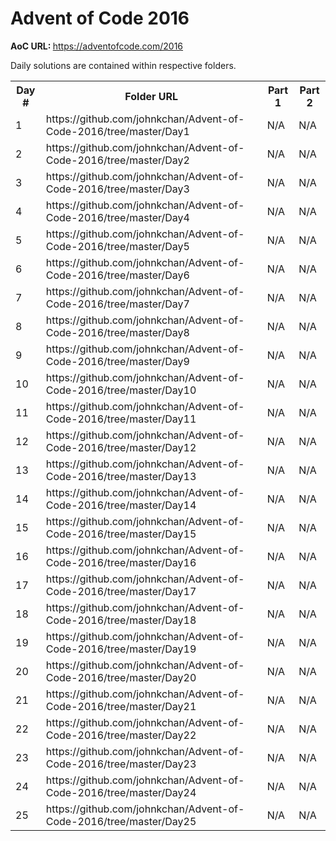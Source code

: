 # Advent of Code 2016

<b>AoC URL: </b> https://adventofcode.com/2016

Daily solutions are contained within respective folders.

<table style="width:100%">
  <tr>
    <th>Day #</th>
    <th>Folder URL</th> 
    <th>Part 1</th>
    <th>Part 2</th>
  </tr>
<tr>
    <td>1</td>
    <td>https://github.com/johnkchan/Advent-of-Code-2016/tree/master/Day1</td> 
    <td>N/A</td>
    <td>N/A</td>
</tr>
<tr>
    <td>2</td>
    <td>https://github.com/johnkchan/Advent-of-Code-2016/tree/master/Day2</td> 
    <td>N/A</td>
    <td>N/A</td>
</tr>
<tr>
    <td>3</td>
    <td>https://github.com/johnkchan/Advent-of-Code-2016/tree/master/Day3</td> 
    <td>N/A</td>
    <td>N/A</td>
</tr>
<tr>
    <td>4</td>
    <td>https://github.com/johnkchan/Advent-of-Code-2016/tree/master/Day4</td> 
    <td>N/A</td>
    <td>N/A</td>
</tr>
<tr>
    <td>5</td>
    <td>https://github.com/johnkchan/Advent-of-Code-2016/tree/master/Day5</td> 
    <td>N/A</td>
    <td>N/A</td>
</tr>
<tr>
    <td>6</td>
    <td>https://github.com/johnkchan/Advent-of-Code-2016/tree/master/Day6</td> 
    <td>N/A</td>
    <td>N/A</td>
</tr>
<tr>
    <td>7</td>
    <td>https://github.com/johnkchan/Advent-of-Code-2016/tree/master/Day7</td> 
    <td>N/A</td>
    <td>N/A</td>
</tr>
<tr>
    <td>8</td>
    <td>https://github.com/johnkchan/Advent-of-Code-2016/tree/master/Day8</td> 
    <td>N/A</td>
    <td>N/A</td>
</tr>
<tr>
    <td>9</td>
    <td>https://github.com/johnkchan/Advent-of-Code-2016/tree/master/Day9</td> 
    <td>N/A</td>
    <td>N/A</td>
</tr>
<tr>
    <td>10</td>
    <td>https://github.com/johnkchan/Advent-of-Code-2016/tree/master/Day10</td> 
    <td>N/A</td>
    <td>N/A</td>
</tr>
<tr>
    <td>11</td>
    <td>https://github.com/johnkchan/Advent-of-Code-2016/tree/master/Day11</td> 
    <td>N/A</td>
    <td>N/A</td>
</tr>
<tr>
    <td>12</td>
    <td>https://github.com/johnkchan/Advent-of-Code-2016/tree/master/Day12</td> 
    <td>N/A</td>
    <td>N/A</td>
</tr>
<tr>
    <td>13</td>
    <td>https://github.com/johnkchan/Advent-of-Code-2016/tree/master/Day13</td> 
    <td>N/A</td>
    <td>N/A</td>
</tr>
<tr>
    <td>14</td>
    <td>https://github.com/johnkchan/Advent-of-Code-2016/tree/master/Day14</td> 
    <td>N/A</td>
    <td>N/A</td>
</tr>
<tr>
    <td>15</td>
    <td>https://github.com/johnkchan/Advent-of-Code-2016/tree/master/Day15</td> 
    <td>N/A</td>
    <td>N/A</td>
</tr>
<tr>
    <td>16</td>
    <td>https://github.com/johnkchan/Advent-of-Code-2016/tree/master/Day16</td> 
    <td>N/A</td>
    <td>N/A</td>
</tr>
<tr>
    <td>17</td>
    <td>https://github.com/johnkchan/Advent-of-Code-2016/tree/master/Day17</td> 
    <td>N/A</td>
    <td>N/A</td>
</tr>
<tr>
    <td>18</td>
    <td>https://github.com/johnkchan/Advent-of-Code-2016/tree/master/Day18</td> 
    <td>N/A</td>
    <td>N/A</td>
</tr>
<tr>
    <td>19</td>
    <td>https://github.com/johnkchan/Advent-of-Code-2016/tree/master/Day19</td> 
    <td>N/A</td>
    <td>N/A</td>
</tr>
<tr>
    <td>20</td>
    <td>https://github.com/johnkchan/Advent-of-Code-2016/tree/master/Day20</td> 
    <td>N/A</td>
    <td>N/A</td>
</tr>
<tr>
    <td>21</td>
    <td>https://github.com/johnkchan/Advent-of-Code-2016/tree/master/Day21</td> 
    <td>N/A</td>
    <td>N/A</td>
</tr>
<tr>
    <td>22</td>
    <td>https://github.com/johnkchan/Advent-of-Code-2016/tree/master/Day22</td> 
    <td>N/A</td>
    <td>N/A</td>
</tr>
<tr>
    <td>23</td>
    <td>https://github.com/johnkchan/Advent-of-Code-2016/tree/master/Day23</td> 
    <td>N/A</td>
    <td>N/A</td>
</tr>
<tr>
    <td>24</td>
    <td>https://github.com/johnkchan/Advent-of-Code-2016/tree/master/Day24</td> 
    <td>N/A</td>
    <td>N/A</td>
</tr>
<tr>
    <td>25</td>
    <td>https://github.com/johnkchan/Advent-of-Code-2016/tree/master/Day25</td> 
    <td>N/A</td>
    <td>N/A</td>
</tr>
</table>
